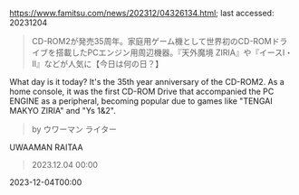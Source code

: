https://www.famitsu.com/news/202312/04326134.html; last accessed: 20231204

> CD-ROM2が発売35周年。家庭用ゲーム機として世界初のCD-ROMドライブを搭載したPCエンジン用周辺機器。『天外魔境 ZIRIA』や『イースI・II』などが人気に【今日は何の日？】

What day is it today? It's the 35th year anniversary of the CD-ROM2. As a home console, it was the first CD-ROM Drive that accompanied the PC ENGINE as a peripheral, becoming popular due to games like "TENGAI MAKYO ZIRIA" and "Ys 1&2". 

> by ウワーマン ライター

UWAAMAN RAITAA

> 2023.12.04 00:00

2023-12-04T00:00